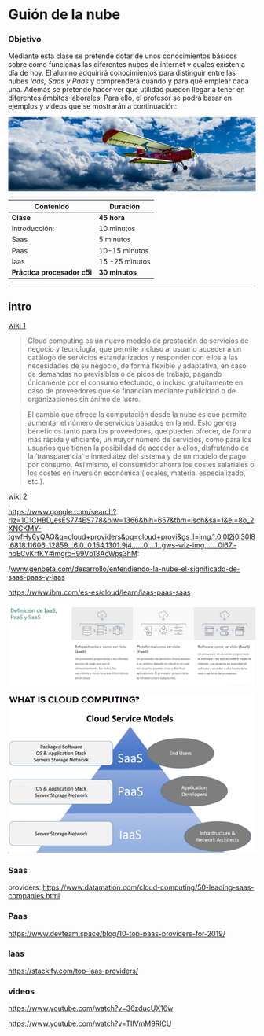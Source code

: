 # Guión de la nube

### Objetivo

Mediante esta clase se pretende dotar de unos conocimientos básicos sobre como funcionas las diferentes nubes de internet y cuales existen a día de hoy. El alumno adquirirá conocimientos para distinguir entre las nubes *Iaas, Saas y Paas* y comprenderá cuándo y para qué emplear cada una. Además se pretende hacer ver que utilidad pueden llegar a tener en diferentes ámbitos laborales. Para ello, el profesor se podrá basar en ejemplos y videos que se mostrarán a continuación:


![alt text](la_nube_intro.jpg)

| Contenido | Duración |
| ----- | ----- |
| **Clase** | **45 hora** |
| Introducción: | 10 minutos |
|	Saas | 5 minutos |
|	Paas | 10-15 minutos |
| Iaas | 15 -25 minutos |
| **Práctica procesador c5i** | **30 minutos** |

***

## intro 

[wiki 1](https://es.wikipedia.org/wiki/Computaci%C3%B3n_en_la_nube)

> Cloud computing es un nuevo modelo de prestación de servicios de negocio y tecnología, que permite incluso al usuario acceder a un catálogo de servicios estandarizados y responder con ellos a las necesidades de su negocio, de forma flexible y adaptativa, en caso de demandas no previsibles o de picos de trabajo, pagando únicamente por el consumo efectuado, o incluso gratuitamente en caso de proveedores que se financian mediante publicidad o de organizaciones sin ánimo de lucro.

>El cambio que ofrece la computación desde la nube es que permite aumentar el número de servicios basados en la red. Esto genera beneficios tanto para los proveedores, que pueden ofrecer, de forma más rápida y eficiente, un mayor número de servicios, como para los usuarios que tienen la posibilidad de acceder a ellos, disfrutando de la ‘transparencia’ e inmediatez del sistema y de un modelo de pago por consumo. Así mismo, el consumidor ahorra los costes salariales o los costes en inversión económica (locales, material especializado, etc.).

[wiki 2](https://es.wikipedia.org/wiki/Almacenamiento_en_nube)

https://www.google.com/search?rlz=1C1CHBD_esES774ES778&biw=1366&bih=657&tbm=isch&sa=1&ei=8o_2XNCKMY-tgwfHy6yQAQ&q=cloud+providers&oq=cloud+provi&gs_l=img.1.0.0l2j0i30l8.6818.11606..12859...6.0..0.154.1301.9j4......0....1..gws-wiz-img.......0i67.-noECvKrfKY#imgrc=99Vb18AcWps3hM:

/www.genbeta.com/desarrollo/entendiendo-la-nube-el-significado-de-saas-paas-y-iaas

https://www.ibm.com/es-es/cloud/learn/iaas-paas-saas



![Alt text](Isaas_Paas_Saas.PNG)

![Alt text](Piramide%20Saas_Isaas_Paas.PNG)

### Saas

providers: https://www.datamation.com/cloud-computing/50-leading-saas-companies.html

### Paas

https://www.devteam.space/blog/10-top-paas-providers-for-2019/


### Iaas

https://stackify.com/top-iaas-providers/

### videos

https://www.youtube.com/watch?v=36zducUX16w

https://www.youtube.com/watch?v=TIIVmM9RlCU
